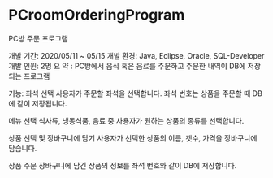 # PCroomOrderingProgram
PC방 주문 프로그램

개발 기간: 2020/05/11 ~ 05/15
개발 환경: Java, Eclipse, Oracle, SQL-Developer
개발 인원: 2명
 요  약 : PC방에서 음식 혹은 음료를 주문하고 주문한 내역이 DB에 저장되는 프로그램

기능:
좌석 선택
사용자가 주문할 좌석을 선택합니다. 좌석 번호는 상품을 주문할 때 DB에 같이 저장됩니다.

메뉴 선택
식사류, 냉동식품, 음료 중 사용자가 원하는 상품의 종류를 선택합니다. 

상품 선택 및 장바구니에 담기
사용자가 선택한 상품의 이름, 갯수, 가격을 장바구니에 담습니다.

상품 주문
장바구니에 담긴 상품의 정보를 좌석 번호와 같이 DB에 저장합니다.
